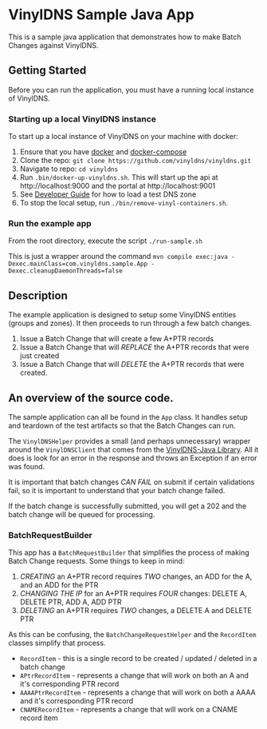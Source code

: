 # VinylDNS Sample Java App

This is a sample java application that demonstrates how to make Batch Changes against VinylDNS.

## Getting Started

Before you can run the application, you must have a running local instance of VinylDNS.

### Starting up a local VinylDNS instance
To start up a local instance of VinylDNS on your machine with docker:

1. Ensure that you have [docker](https://docs.docker.com/install/) and [docker-compose](https://docs.docker.com/compose/install/)
1. Clone the repo: `git clone https://github.com/vinyldns/vinyldns.git`
1. Navigate to repo: `cd vinyldns`
1. Run `.bin/docker-up-vinyldns.sh`. This will start up the api at http://localhost:9000 and the portal at http://localhost:9001
1. See [Developer Guide](DEVELOPER_GUIDE.md#loading-test-data) for how to load a test DNS zone
1. To stop the local setup, run `./bin/remove-vinyl-containers.sh`.

### Run the example app

From the root directory, execute the script `./run-sample.sh`

This is just a wrapper around the command `mvn compile exec:java -Dexec.mainClass=com.vinyldns.sample.App -Dexec.cleanupDaemonThreads=false`

## Description

The example application is designed to setup some VinylDNS entities (groups and zones).  It then proceeds
to run through a few batch changes.

1. Issue a Batch Change that will create a few A+PTR records
1. Issue a Batch Change that will _REPLACE_ the A+PTR records that were just created
1. Issue a Batch Change that will _DELETE_ the A+PTR records that were created.

## An overview of the source code.

The sample application can all be found in the `App` class.  It handles setup and teardown of the test
artifacts so that the Batch Changes can run.

The `VinylDNSHelper` provides a small (and perhaps unnecessary) wrapper around the `VinylDNSClient` that comes
from the [VinylDNS-Java Library](https://github.com/vinyldns/vinyldns-java).  All it does is look for an
error in the response and throws an Exception if an error was found.

It is important that batch changes _CAN FAIL_ on submit if certain validations fail, so it is important to
understand that your batch change failed.

If the batch change is successfully submitted, you will get a 202 and the batch change will be queued for processing.

### BatchRequestBuilder

This app has a `BatchRequestBuilder` that simplifies the process of making Batch Change requests.  Some things to keep in mind:

1. _CREATING_ an A+PTR record requires _TWO_ changes, an ADD for the A, and an ADD for the PTR
1. _CHANGING THE IP_ for an A+PTR requires _FOUR_ changes: DELETE A, DELETE PTR, ADD A, ADD PTR
1. _DELETING_ an A+PTR requires _TWO_ changes, a DELETE A and DELETE PTR

As this can be confusing, the `BatchChangeRequestHelper` and the `RecordItem` classes simplify that process.

* `RecordItem` - this is a single record to be created / updated / deleted in a batch change
* `APtrRecordItem` - represents a change that will work on both an A and it's corresponding PTR record
* `AAAAPtrRecordItem` - represents a change that will work on both a AAAA and it's corresponding PTR record
* `CNAMERecordItem` - represents a change that will work on a CNAME record item


